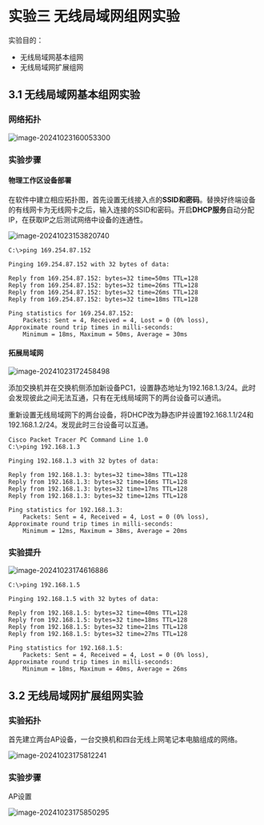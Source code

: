 # 实验三 无线局域网组网实验

实验目的：

- 无线局域网基本组网
- 无线局域网扩展组网

## 3.1 无线局域网基本组网实验

### 网络拓扑

![image-20241023160053300](C:\Users\Holme\AppData\Roaming\Typora\typora-user-images\image-20241023160053300.png)

### 实验步骤

#### 物理工作区设备部署

在软件中建立相应拓扑图，首先设置无线接入点的**SSID和密码**。替换好终端设备的有线网卡为无线网卡之后，输入连接的SSID和密码。开启**DHCP服务**自动分配IP，在获取IP之后测试网络中设备的连通性。

![image-20241023153820740](C:\Users\Holme\AppData\Roaming\Typora\typora-user-images\image-20241023153820740.png)

```
C:\>ping 169.254.87.152

Pinging 169.254.87.152 with 32 bytes of data:

Reply from 169.254.87.152: bytes=32 time=50ms TTL=128
Reply from 169.254.87.152: bytes=32 time=26ms TTL=128
Reply from 169.254.87.152: bytes=32 time=26ms TTL=128
Reply from 169.254.87.152: bytes=32 time=18ms TTL=128

Ping statistics for 169.254.87.152:
    Packets: Sent = 4, Received = 4, Lost = 0 (0% loss),
Approximate round trip times in milli-seconds:
    Minimum = 18ms, Maximum = 50ms, Average = 30ms
```

#### 拓展局域网

![image-20241023172458498](C:\Users\Holme\AppData\Roaming\Typora\typora-user-images\image-20241023172458498.png)

添加交换机并在交换机侧添加新设备PC1，设置静态地址为192.168.1.3/24。此时会发现彼此之间无法互通，只有在无线局域网下的两台设备可以通讯。

重新设置无线局域网下的两台设备，将DHCP改为静态IP并设置192.168.1.1/24和192.168.1.2/24。发现此时三台设备可以互通。

```
Cisco Packet Tracer PC Command Line 1.0
C:\>ping 192.168.1.3

Pinging 192.168.1.3 with 32 bytes of data:

Reply from 192.168.1.3: bytes=32 time=38ms TTL=128
Reply from 192.168.1.3: bytes=32 time=16ms TTL=128
Reply from 192.168.1.3: bytes=32 time=17ms TTL=128
Reply from 192.168.1.3: bytes=32 time=12ms TTL=128

Ping statistics for 192.168.1.3:
    Packets: Sent = 4, Received = 4, Lost = 0 (0% loss),
Approximate round trip times in milli-seconds:
    Minimum = 12ms, Maximum = 38ms, Average = 20ms
```

### 实验提升

![image-20241023174616886](C:\Users\Holme\AppData\Roaming\Typora\typora-user-images\image-20241023174616886.png)

```
C:\>ping 192.168.1.5

Pinging 192.168.1.5 with 32 bytes of data:

Reply from 192.168.1.5: bytes=32 time=40ms TTL=128
Reply from 192.168.1.5: bytes=32 time=18ms TTL=128
Reply from 192.168.1.5: bytes=32 time=21ms TTL=128
Reply from 192.168.1.5: bytes=32 time=27ms TTL=128

Ping statistics for 192.168.1.5:
    Packets: Sent = 4, Received = 4, Lost = 0 (0% loss),
Approximate round trip times in milli-seconds:
    Minimum = 18ms, Maximum = 40ms, Average = 26ms
```

## 3.2 无线局域网扩展组网实验

### 实验拓扑

首先建立两台AP设备，一台交换机和四台无线上网笔记本电脑组成的网络。

![image-20241023175812241](C:\Users\Holme\AppData\Roaming\Typora\typora-user-images\image-20241023175812241.png)

### 实验步骤

AP设置

![image-20241023175850295](C:\Users\Holme\AppData\Roaming\Typora\typora-user-images\image-20241023175850295.png)
